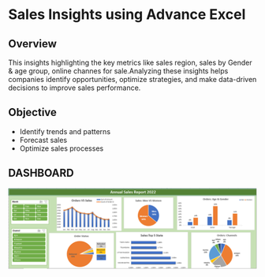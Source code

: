 # Sales Insights using Advance Excel

## Overview
This insights highlighting the key metrics like sales region, sales by Gender & age group, online channes for sale.Analyzing these insights helps companies identify opportunities, optimize strategies, and make data-driven decisions to improve sales performance.

## Objective
- Identify trends and patterns
- Forecast sales
- Optimize sales processes


## DASHBOARD
![](https://github.com/UmeshSubhedar/Sales_Insight_Excel_Project/blob/main/Excel_Dashboard.PNG)


